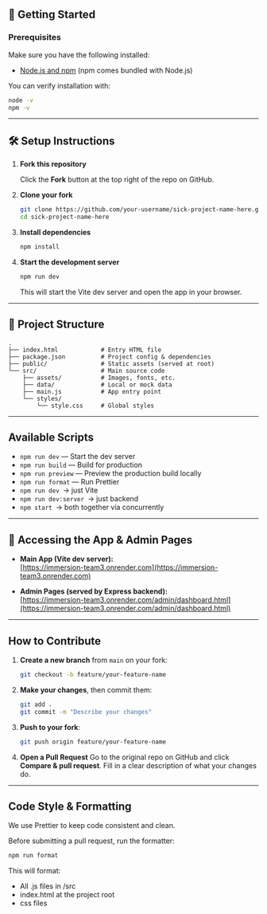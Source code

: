 ## 🚀 Getting Started

### Prerequisites

Make sure you have the following installed:

- [Node.js and npm](https://nodejs.org/) (npm comes bundled with Node.js)

You can verify installation with:

```bash
node -v
npm -v
```

---

## 🛠️ Setup Instructions

1. **Fork this repository**

   Click the **Fork** button at the top right of the repo on GitHub.

2. **Clone your fork**

   ```bash
   git clone https://github.com/your-username/sick-project-name-here.git
   cd sick-project-name-here
   ```

3. **Install dependencies**

   ```bash
   npm install
   ```

4. **Start the development server**

   ```bash
   npm run dev
   ```

   This will start the Vite dev server and open the app in your browser.

---

## 📁 Project Structure

```
.
├── index.html            # Entry HTML file
├── package.json          # Project config & dependencies
├── public/               # Static assets (served at root)
└── src/                  # Main source code
    ├── assets/           # Images, fonts, etc.
    ├── data/             # Local or mock data
    ├── main.js           # App entry point
    └── styles/
        └── style.css     # Global styles
```

---

## Available Scripts

- `npm run dev` — Start the dev server
- `npm run build` — Build for production
- `npm run preview` — Preview the production build locally
- `npm run format` — Run Prettier
- `npm run dev `→ just Vite
- `npm run dev:server `→ just backend
- `npm start `→ both together via concurrently

---

## 🔗 Accessing the App & Admin Pages

- **Main App (Vite dev server):**  
  [https://immersion-team3.onrender.com](https://immersion-team3.onrender.com)

- **Admin Pages (served by Express backend):**  
  [https://immersion-team3.onrender.com/admin/dashboard.html](https://immersion-team3.onrender.com/admin/dashboard.html)
---

## How to Contribute

1. **Create a new branch** from `main` on your fork:

   ```bash
   git checkout -b feature/your-feature-name
   ```

2. **Make your changes**, then commit them:

   ```bash
   git add .
   git commit -m "Describe your changes"
   ```

3. **Push to your fork**:

   ```bash
   git push origin feature/your-feature-name
   ```

4. **Open a Pull Request**
   Go to the original repo on GitHub and click **Compare & pull request**. Fill in a clear description of what your changes do.

---

## Code Style & Formatting

We use Prettier to keep code consistent and clean.

Before submitting a pull request, run the formatter:

```bash
npm run format
```

This will format:

- All .js files in /src
- index.html at the project root
- css files
